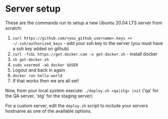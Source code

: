 # Server setup

These are the commands run to setup a new Ubuntu 20.04 LTS server from scratch:

1. `curl https://github.com/<you_github_username>.keys >> ~/.ssh/authorized_keys` - add your ssh key to the server (you must have a ssh key added on github)
1. `curl -fsSL https://get.docker.com -o get-docker.sh` - install docker
1. `sh get-docker.sh`
1. `sudo usermod -aG docker $USER`
1. Logout and back in again
1. `docker run hello-world`
1. If that works then we are all set!

Now, from your local system execute: `./deploy.sh <qa|stg> init` ('qa' for the QA server, 'stg' for the staging server)

For a custom server, edit the `deploy.sh` script to include your servers hostname as one of the available options.